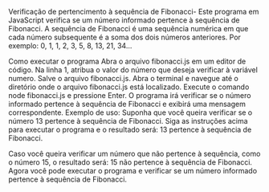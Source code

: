 Verificação de pertencimento à sequência de Fibonacci-
Este programa em JavaScript verifica se um número informado pertence à sequência de Fibonacci. 
A sequência de Fibonacci é uma sequência numérica em que cada número subsequente é a soma dos dois números anteriores. Por exemplo: 0, 1, 1, 2, 3, 5, 8, 13, 21, 34...

Como executar o programa
Abra o arquivo fibonacci.js em um editor de código.
Na linha 1, atribua o valor do número que deseja verificar à variável numero.
Salve o arquivo fibonacci.js.
Abra o terminal e navegue até o diretório onde o arquivo fibonacci.js está localizado.
Execute o comando node fibonacci.js e pressione Enter.
O programa irá verificar se o número informado pertence à sequência de Fibonacci e exibirá uma mensagem correspondente.
Exemplo de uso:
Suponha que você queira verificar se o número 13 pertence à sequência de Fibonacci. Siga as instruções acima para executar o programa e o resultado será:
13 pertence à sequência de Fibonacci.

Caso você queira verificar um número que não pertence à sequência, como o número 15, o resultado será:
15 não pertence à sequência de Fibonacci.
Agora você pode executar o programa e verificar se um número informado pertence à sequência de Fibonacci.
